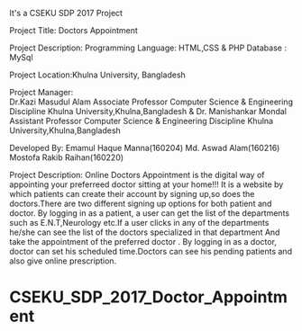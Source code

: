 It's a CSEKU SDP 2017 Project


Project Title: Doctors Appointment


Project Description:
	Programming Language: HTML,CSS & PHP
	Database   : MySql

Project Location:Khulna University, Bangladesh


Project Manager:   
		    Dr.Kazi Masudul Alam
		    Associate Professor
		    Computer Science & Engineering Discipline
		    Khulna University,Khulna,Bangladesh
				&
		    Dr. Manishankar Mondal
		    Assistant Professor
		    Computer Science & Engineering Discipline
		    Khulna University,Khulna,Bangladesh

Developed By:
		     Emamul Haque Manna(160204)
	             Md. Aswad Alam(160216)
	             Mostofa Rakib Raihan(160220)

Project Description:
		    Online Doctors Appointment is the digital way of appointing your preferreed doctor sitting at your home!!!
It is a website by which patients can create their account by signing up,so does the doctors.There are two different signing up options for both patient and doctor.
By logging in as a patient, a user can get the list of the departments such as E.N.T,Neurology etc.If a user clicks in any of the departments he/she can see the list of the doctors specialized in that department
And take the appointment of the preferred doctor .
By logging in as a doctor, doctor can set his scheduled time.Doctors can see his pending patients and also give online prescription.
# CSEKU_SDP_2017_Doctor_Appointment